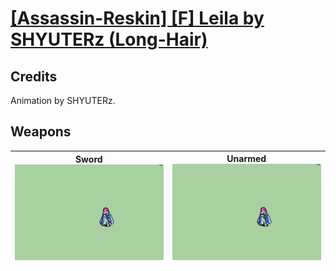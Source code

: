 # [\[Assassin-Reskin\] \[F\] Leila by SHYUTERz \(Long-Hair\)](./)
## Credits

Animation by SHYUTERz.

## Weapons

| <b>Sword</b><br/><img alt="Sword animation" src="./1.%20Sword%20(Long%20Hair)/Sword.gif"/> | <b>Unarmed</b><br/><img alt="Unarmed animation" src="./8.%20Unarmed%20(Long%20Hair)/Unarmed.gif"/> |
| :---: | :---: |
